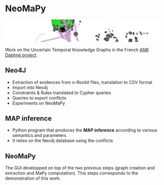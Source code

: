 # **NeoMaPy**

![0_NeoMaPy](NeoMaPy/figs/0_NeoMaPy.png)

Work on the Uncertain Temporal Knowledge Graphs in the French [ANR Daphné project](https://anr.fr/Projet-ANR-17-CE38-0013).

## Neo4J
- Extraction of evidences from n-Rockit files, translation to CSV format
- Import into Neo4j
- Constraints & Rules translated to Cypher queries
- Queries to export conflicts
- Experiments on NeoMaPy

## MAP inference
- Python program that produces the **MAP inference** according to various semantics and parameters
- It relies on the Neo4j database using the conflicts

## NeoMaPy

The GUI developped on top of the two previous steps (graph creation and extraction and MaPy computation).
This steps corresponds to the demonstration of this work.
